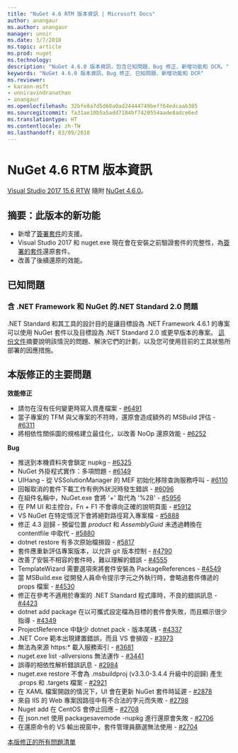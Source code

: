 ```yaml
---
title: "NuGet 4.6 RTM 版本資訊 | Microsoft Docs"
author: anangaur
ms.author: anangaur
manager: unnir
ms.date: 3/7/2018
ms.topic: article
ms.prod: nuget
ms.technology: 
description: "NuGet 4.6.0 版本資訊，包含已知問題、Bug 修正、新增功能和 DCR。"
keywords: "NuGet 4.6.0 版本資訊、Bug 修正、已知問題、新增功能和 DCR"
ms.reviewer:
- karann-msft
- unniravindranathan
- anangaur
ms.openlocfilehash: 32bfe8a7d5d60a0ad24444749beff64edcaab305
ms.sourcegitcommit: fa31ae10b5a5add7184bf7420554aade8adce6ed
ms.translationtype: HT
ms.contentlocale: zh-TW
ms.lasthandoff: 03/09/2018
---
```

# <a name="nuget-46-rtm-release-notes"></a>NuGet 4.6 RTM 版本資訊

[Visual Studio 2017 15.6 RTW](https://www.visualstudio.com/news/releasenotes/vs2017-relnotes) 隨附 [NuGet 4.6.0](https://dist.nuget.org/win-x86-commandline/v4.6.0/nuget.exe)。

## <a name="summary-whats-new-in-this-release"></a>摘要：此版本的新功能
* 新增了[簽署套件](https://docs.microsoft.com/en-us/nuget/create-packages/sign-a-package)的支援。  
* Visual Studio 2017 和 nuget.exe 現在會在安裝之前驗證套件的完整性，為[簽署的套件](https://docs.microsoft.com/en-us/nuget/reference/signed-packages-reference)還原套件。
* 改善了後續還原的效能。

## <a name="known-issues"></a>已知問題
### <a name="issues-with-net-standard-20-with-net-framework--nuget"></a>含 .NET Framework 和 NuGet 的.NET Standard 2.0 問題 

.NET Standard 和其工具的設計目的是讓目標設為 .NET Framework 4.6.1 的專案可以使用 NuGet 套件以及目標設為 .NET Standard 2.0 或更早版本的專案。 [這份文件](https://github.com/dotnet/standard/issues/481)摘要說明該情況的問題、解決它們的計劃，以及您可使用目前的工具狀態所部署的因應措施。

## <a name="top-issues-fixed-in-this-release"></a>本版修正的主要問題

**效能修正**
* 請勿在沒有任何變更時寫入資產檔案 - [#6491](https://github.com/NuGet/Home/issues/6491)
* 當子專案的 TFM 與父專案的不符時，還原會造成額外的 MSBuild 評估 - [#6311](https://github.com/NuGet/Home/issues/6311)
* 將相依性關係圖的規格建立最佳化，以改善 NoOp 還原效能 - [#6252](https://github.com/NuGet/Home/issues/6252)

**Bug**
* 推送到本機資料夾會鎖定 nupkg - [#6325](https://github.com/NuGet/Home/issues/6325)
* NuGet 外掛程式實作：多項問題 - [#6149](https://github.com/NuGet/Home/issues/6149)
* UIHang - 從 VSSolutionManager 的 MEF 初始化移除查詢服務呼叫 - [#6110](https://github.com/NuGet/Home/issues/6110)
* 回報取消的套件下載工作有例外狀況時發生錯誤 - [#6096](https://github.com/NuGet/Home/issues/6096)
* 在組件名稱中，NuGet.exe 會將 '+' 取代為 '%2B' - [#5956](https://github.com/NuGet/Home/issues/5956)
* 在 PM UI 和主控台，Fn + F1 不會導向正確的說明頁面 - [#5912](https://github.com/NuGet/Home/issues/5912)
* VS NuGet 在特定情況下會將絕對路徑寫入專案檔 - [#5888](https://github.com/NuGet/Home/issues/5888)
* 修正 4.3 迴歸 - 預留位置 $product$ 和 $AssemblyGuid$ 未透過轉換在 contentfile 中取代 - [#5880](https://github.com/NuGet/Home/issues/5880)
* dotnet restore 有多次原始檔損毀 - [#5817](https://github.com/NuGet/Home/issues/5817)
* 套件應重新評估專案版本，以允許 git 版本控制 - [#4790](https://github.com/NuGet/Home/issues/4790)
* 改善了安裝不相容的套件時，難以理解的錯誤 - [#4555](https://github.com/NuGet/Home/issues/4555)
* TemplateWizard 需要選項來將套件安裝為 PackageReferences - [#4549](https://github.com/NuGet/Home/issues/4549)
* 當 MSBuild.exe 從開發人員命令提示字元之外執行時，會略過套件傳遞的 props 檔案 - [#4530](https://github.com/NuGet/Home/issues/4530)
* 修正在參考不適用於專案的 .NET Standard 程式庫時，不良的錯誤訊息 - [#4423](https://github.com/NuGet/Home/issues/4423)
* dotnet add package 在以可攜式設定檔為目標的套件會失敗，而且顯示很少指導 - [#4349](https://github.com/NuGet/Home/issues/4349)
* ProjectReference 中缺少 dotnet pack - 版本尾碼 - [#4337](https://github.com/NuGet/Home/issues/4337)
* .NET Core 範本出現建置錯誤，而且 VS 會損毀 - [#3973](https://github.com/NuGet/Home/issues/3973)
* 無法為來源 https:* 載入服務索引 - [#3681](https://github.com/NuGet/Home/issues/3681)
* nuget.exe list -allversions 無法運作 - [#3441](https://github.com/NuGet/Home/issues/3441)
* 誤導的相依性解析錯誤訊息 - [#2984](https://github.com/NuGet/Home/issues/2984)
* nuget.exe restore 不會為 .msbuildproj (v3.3.0-3.4.4 升級中的迴歸) 產生 .props 和 .targets 檔案 - [#2921](https://github.com/NuGet/Home/issues/2921)
* 在 XAML 檔案開啟的情況下，UI 會在更新 NuGet 套件時延遲 - [#2878](https://github.com/NuGet/Home/issues/2878)
* 來自 IIS 的 Web 專案因路徑中有不合法的字元而失敗 - [#2798](https://github.com/NuGet/Home/issues/2798)
* Nuget add 在 CentOS 會停止回應 - [#2708](https://github.com/NuGet/Home/issues/2708)
* 在 json.net 使用 packagesavemode -nupkg 進行還原會失敗 - [#2706](https://github.com/NuGet/Home/issues/2706)
* 在還原命令的 VS 輸出視窗中，套件管理員篩選無法使用 - [#2704](https://github.com/NuGet/Home/issues/2704)


[本版修正的所有問題清單](https://github.com/NuGet/Home/issues?q=is%3Aissue+is%3Aclosed+milestone%3A%224.6")
